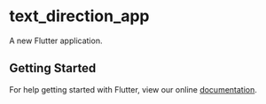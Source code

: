 # text_direction_app

A new Flutter application.

## Getting Started

For help getting started with Flutter, view our online
[documentation](https://flutter.io/).
